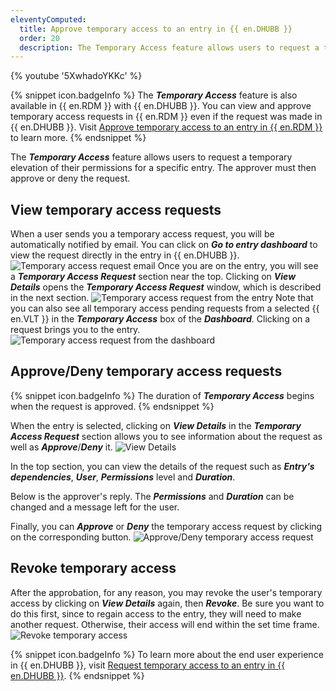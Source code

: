```yaml
---
eleventyComputed:
  title: Approve temporary access to an entry in {{ en.DHUBB }}
  order: 20
  description: The Temporary Access feature allows users to request a temporary elevation of their permissions for a specific entry. The approver must then approve or deny the request.
---
```

{% youtube '5XwhadoYKKc' %}

{% snippet icon.badgeInfo %}
The ***Temporary Access*** feature is also available in {{ en.RDM }} with {{ en.DHUBB }}. You can view and approve temporary access requests in {{ en.RDM }} even if the request was made in {{ en.DHUBB }}. Visit [Approve temporary access to an entry in {{ en.RDM }}](/rdm/windows/user-interface/content-area/temporary-access/approve-temporary-access/) to learn more.
{% endsnippet %}

The ***Temporary Access*** feature allows users to request a temporary elevation of their permissions for a specific entry. The approver must then approve or deny the request.

## View temporary access requests

When a user sends you a temporary access request, you will be automatically notified by email. You can click on ***Go to entry dashboard*** to view the request directly in the entry in {{ en.DHUBB }}.
![Temporary access request email](https://cdnweb.devolutions.net/docs/docs_en_hub_Hub2035.png)
Once you are on the entry, you will see a ***Temporary Access Request*** section near the top. Clicking on ***View Details*** opens the ***Temporary Access Request*** window, which is described in the next section.
![Temporary access request from the entry](https://cdnweb.devolutions.net/docs/docs_en_hub_Hub6030.png)
Note that you can also see all temporary access pending requests from a selected {{ en.VLT }} in the ***Temporary Access*** box of the ***Dashboard***. Clicking on a request brings you to the entry.
![Temporary access request from the dashboard](https://cdnweb.devolutions.net/docs/docs_en_hub_Hub6031.png)

## Approve/Deny temporary access requests

{% snippet icon.badgeInfo %}
The duration of ***Temporary Access*** begins when the request is approved.
{% endsnippet %}

When the entry is selected, clicking on ***View Details*** in the ***Temporary Access Request*** section allows you to see information about the request as well as ***Approve***/***Deny*** it.
![View Details](https://cdnweb.devolutions.net/docs/docs_en_hub_Hub2042.png)

In the top section, you can view the details of the request such as ***Entry's dependencies***, ***User***, ***Permissions*** level and ***Duration***.

Below is the approver's reply. The ***Permissions*** and ***Duration*** can be changed and a message left for the user.

Finally, you can ***Approve*** or ***Deny*** the temporary access request by clicking on the corresponding button.
![Approve/Deny temporary access request](https://cdnweb.devolutions.net/docs/docs_en_hub_Hub6023.png)

## Revoke temporary access

After the approbation, for any reason, you may revoke the user's temporary access by clicking on ***View Details*** again, then ***Revoke***. Be sure you want to do this first, since to regain access to the entry, they will need to make another request. Otherwise, their access will end within the set time frame.
![Revoke temporary access](https://cdnweb.devolutions.net/docs/docs_en_hub_Hub6024.png)

{% snippet icon.badgeInfo %}
To learn more about the end user experience in {{ en.DHUBB }}, visit [Request temporary access to an entry in {{ en.DHUBB }}](/hub/web-interface/temporary-access/request-temporary-access/).
{% endsnippet %}

